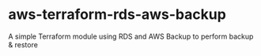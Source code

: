 # aws-terraform-rds-aws-backup
A simple Terraform module using RDS and AWS Backup to perform backup &amp; restore
